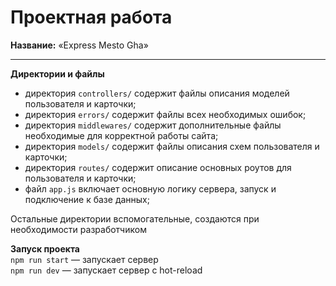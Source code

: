 # Проектная работа

__Название:__ «Express Mesto Gha»  

------

__Директории и файлы__  

- директория `controllers/` содержит файлы описания моделей пользователя и карточки;  
- директория `errors/` содержит файлы всех необходимых ошибок;  
- директория `middlewares/` содержит дополнительные файлы необходимые для корректной работы сайта;  
- директория `models/` содержит файлы описания схем пользователя и карточки;  
- директория `routes/` содержит описание основных роутов для пользователя и карточки;  
- файл `app.js` включает основную логику сервера, запуск и подключение к базе данных;  

Остальные директории вспомогательные, создаются при необходимости разработчиком  


__Запуск проекта__  
`npm run start` — запускает сервер  
`npm run dev` — запускает сервер с hot-reload  
